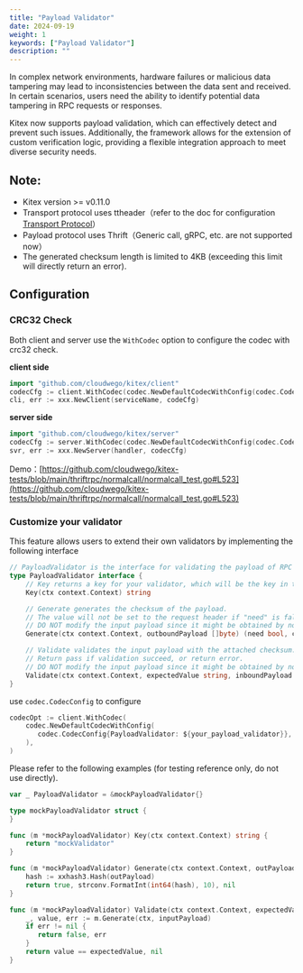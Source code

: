 ```yaml
---
title: "Payload Validator"
date: 2024-09-19
weight: 1
keywords: ["Payload Validator"]
description: ""
---
```


In complex network environments, hardware failures or malicious data tampering may lead to inconsistencies between the data sent and received. In certain scenarios, users need the ability to identify potential data tampering in RPC requests or responses.

Kitex now supports payload validation, which can effectively detect and prevent such issues. Additionally, the framework allows for the extension of custom verification logic, providing a flexible integration approach to meet diverse security needs.

## Note:

- Kitex version >= v0.11.0
- Transport protocol uses ttheader（refer to the doc for configuration [Transport Protocol](https://www.cloudwego.io/docs/kitex/tutorials/basic-feature/protocol/transport_protocol/)）
- Payload protocol uses Thrift（Generic call, gRPC, etc. are not supported now）
- The generated checksum length is limited to 4KB (exceeding this limit will directly return an error).

## Configuration

### CRC32 Check

Both client and server use the `WithCodec` option to configure the codec with crc32 check.

**client side**

```go
import "github.com/cloudwego/kitex/client"
codecCfg := client.WithCodec(codec.NewDefaultCodecWithConfig(codec.CodecConfig{CRC32Check: true})
cli, err := xxx.NewClient(serviceName, codeCfg)
```

**server side**

```go
import "github.com/cloudwego/kitex/server"
codecCfg := server.WithCodec(codec.NewDefaultCodecWithConfig(codec.CodecConfig{CRC32Check: true})
svr, err := xxx.NewServer(handler, codecCfg)
```

Demo：[https://github.com/cloudwego/kitex-tests/blob/main/thriftrpc/normalcall/normalcall_test.go#L523](https://github.com/cloudwego/kitex-tests/blob/main/thriftrpc/normalcall/normalcall_test.go#L523)

### Customize your validator

This feature allows users to extend their own validators by implementing the following interface

```go
// PayloadValidator is the interface for validating the payload of RPC requests, which allows customized Checksum function.
type PayloadValidator interface {
    // Key returns a key for your validator, which will be the key in ttheader
    Key(ctx context.Context) string

    // Generate generates the checksum of the payload.
    // The value will not be set to the request header if "need" is false.
    // DO NOT modify the input payload since it might be obtained by nocopy API from the underlying buffer.
    Generate(ctx context.Context, outboundPayload []byte) (need bool, checksum string, err error)

    // Validate validates the input payload with the attached checksum.
    // Return pass if validation succeed, or return error.
    // DO NOT modify the input payload since it might be obtained by nocopy API from the underlying buffer.
    Validate(ctx context.Context, expectedValue string, inboundPayload []byte) (pass bool, err error)
}
```

use `codec.CodecConfig` to configure

```go
codecOpt := client.WithCodec(
    codec.NewDefaultCodecWithConfig(
       codec.CodecConfig{PayloadValidator: ${your_payload_validator}},
    ),
)
```

Please refer to the following examples (for testing reference only, do not use directly).

```go
var _ PayloadValidator = &mockPayloadValidator{}

type mockPayloadValidator struct {
}

func (m *mockPayloadValidator) Key(ctx context.Context) string {
    return "mockValidator"
}

func (m *mockPayloadValidator) Generate(ctx context.Context, outPayload []byte) (need bool, value string, err error) {
    hash := xxhash3.Hash(outPayload)
    return true, strconv.FormatInt(int64(hash), 10), nil
}

func (m *mockPayloadValidator) Validate(ctx context.Context, expectedValue string, inputPayload []byte) (pass bool, err error) {
    _, value, err := m.Generate(ctx, inputPayload)
    if err != nil {
       return false, err
    }
    return value == expectedValue, nil
}
```
